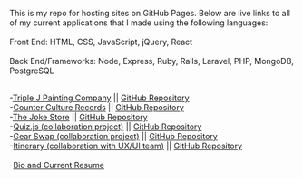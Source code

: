 This is my repo for hosting sites on GitHub Pages. Below are live links to all of my
current applications that I made using the following languages: <br><br>
Front End: HTML, CSS, JavaScript, jQuery, React <br><br>
Back End/Frameworks: Node, Express, Ruby, Rails, Laravel, PHP, MongoDB, PostgreSQL
<br><br>

-[Triple J Painting Company](https://triplejpainting.herokuapp.com/)
|| [GitHub Repository](https://github.com/BenjaminPitts/TripleJ) <br>
-[Counter Culture Records](https://recordstore666.herokuapp.com/recordstore)
|| [GitHub Repository](https://github.com/BenjaminPitts/recordstore)<br>
-[The Joke Store](https://benjaminpitts.github.io/thejokestore/)
|| [GitHub Repository](https://github.com/BenjaminPitts/BenjaminPitts.github.io/tree/main/thejokestore)<br>
-[Quiz.js (collaboration project)](https://react-quiz-js.herokuapp.com/)
|| [GitHub Repository](https://github.com/BenjaminPitts/quiz.js)<br>
-[Gear Swap (collaboration project)](https://gearswap.herokuapp.com/)
|| [GitHub Repository](https://github.com/BenjaminPitts/gearswap)<br>
-[Itinerary (collaboration with UX/UI team)](https://disney-itinerary.herokuapp.com/)
|| [GitHub Repository](https://github.com/BenjaminPitts/mern-itinerary)<br><br>
-[Bio and Current Resume](https://benjaminjackpitts.wordpress.com/) <br>
